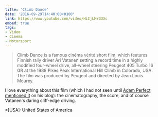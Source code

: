 ```yaml
---
title: 'Climb Dance'
date: '2016-09-29T14:40:00+0100'
link: https://www.youtube.com/video/HiIjLMr33Xc
embed: true
tags:
- Video
- Cinema
- Motorsport
---
```

> Climb Dance is a famous cinéma vérité short film, which features Finnish rally driver Ari Vatanen setting a record time in a highly modified four-wheel drive, all-wheel steering Peugeot 405 Turbo 16 GR at the 1988 Pikes Peak International Hill Climb in Colorado, USA. The film was produced by Peugeot and directed by Jean Louis Mourey.

I love everything about this film (which I had not seen until [Adam Perfect mentioned it][1] on his blog): the cinematography, the score, and of course Vatanen's daring cliff-edge driving.

[1]: https://www.supersonicfeet.com/photograph/manitou-and-pikes-peak-railway

*[USA]: United States of America
